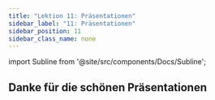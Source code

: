 ```yaml
---
title: "Lektion 11: Präsentationen"
sidebar_label: "11: Präsentationen"
sidebar_position: 11
sidebar_class_name: none
---
```


import Subline from '@site/src/components/Docs/Subline';

<Subline text="Look at my website" />

## Danke für die schönen Präsentationen
